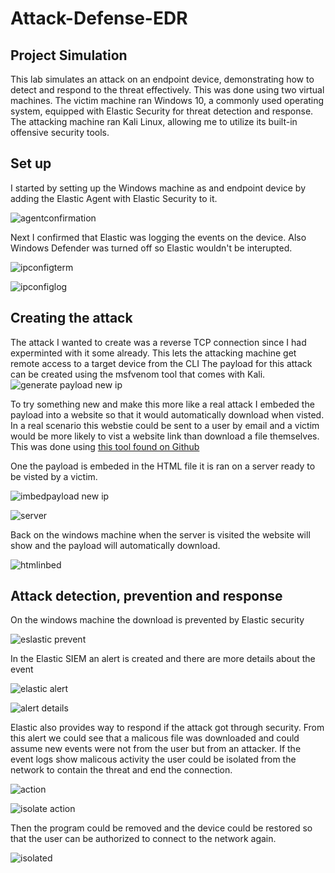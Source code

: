 # Attack-Defense-EDR

## Project Simulation

This lab simulates an attack on an endpoint device, demonstrating how to detect and respond to the threat effectively. This was done using two virtual machines. The victim machine ran Windows 10, a commonly used operating system, equipped with Elastic Security for threat detection and response. The attacking machine ran Kali Linux, allowing me to utilize its built-in offensive security tools.

## Set up
I started by setting up the Windows machine as and endpoint device by adding the Elastic Agent with Elastic Security to it.

![agentconfirmation](https://github.com/user-attachments/assets/c4a63935-1173-4347-afb6-33ad400602aa)

Next I confirmed that Elastic was logging the events on the device. Also Windows Defender was turned off so Elastic wouldn't be interupted.

![ipconfigterm](https://github.com/user-attachments/assets/084d705b-db7e-4760-8c2b-620737524f50)


![ipconfiglog](https://github.com/user-attachments/assets/16aceee6-a03d-4500-a591-cf67466a4c34)

## Creating the attack

The attack I wanted to create was a reverse TCP connection since I had experminted with it some already. This lets the attacking machine get remote access to a target device from the CLI
The payload for this attack can be created using the msfvenom tool that comes with Kali.
![generate payload new ip](https://github.com/user-attachments/assets/8540c3c6-f4e6-4533-a709-1c1597d64460)

To try something new and make this more like a real attack I embeded the payload into a website so that it would automatically download when visted. In a real scenario this webstie could be sent to a user by email and a victim would be more likely to vist a website link than download a file themselves. This was done using [this tool found on Github](https://github.com/Arno0x/EmbedInHTML)

One the payload is embeded in the HTML file it is ran on a server ready to be visted by a victim.

![imbedpayload new ip](https://github.com/user-attachments/assets/6ca98cfa-987c-4ade-9140-9b6f4d387bce)

![server](https://github.com/user-attachments/assets/d5d560c5-d1f7-4079-8cea-9afb49386d51)

Back on the windows machine when the server is visited the website will show and the payload will automatically download.

![htmlinbed](https://github.com/user-attachments/assets/20aeac7e-6741-4b41-9da4-95410b9c86eb)

## Attack detection, prevention and response

On the windows machine the download is prevented by Elastic security

![eslastic prevent](https://github.com/user-attachments/assets/44521246-e268-4eaa-beac-fe72a5aa9462)

In the Elastic SIEM an alert is created and there are more details about the event

![elastic alert](https://github.com/user-attachments/assets/ef5b731d-754a-4993-aa92-59a5bc4922d6)

![alert details](https://github.com/user-attachments/assets/06b6c612-4446-430d-83eb-7bc97fdebfde)

Elastic also provides way to respond if the attack got through security. From this alert we could see that a malicous file was downloaded and could assume new events were not from the user but from an attacker. If the event logs show malicous activity the user could be isolated from the network to contain the threat and end the connection.

![action](https://github.com/user-attachments/assets/49529c9e-ef88-4f52-807c-d5b7c2f97664)

![isolate action](https://github.com/user-attachments/assets/242cd62c-79c6-4a6e-a8ab-68b3c90a8b75)

Then the program could be removed and the device could be restored so that the user can be authorized to connect to the network again.

![isolated](https://github.com/user-attachments/assets/a903caf9-43fc-4836-96ed-0419d031e61b)


